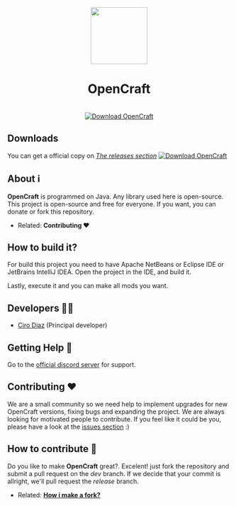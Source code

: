 <div align="center">
	<img src="https://github.com/OpenCraftMC/Java-Edition/blob/trunk/.github/assets/images/icon.png?raw=true" alt="" height="128" width="128" />
	<h1>OpenCraft</h1>
	<br>
	<a href="https://sourceforge.net/projects/opencraftmc/files/latest/download"><img alt="Download OpenCraft" src="https://img.shields.io/sourceforge/dt/opencraftmc.svg" ></a>
</div>

## Downloads
You can get a official copy on [*The releases section*](https://github.com/OpenCraftMC/Java-Edition/releases/latest)
[![Download OpenCraft](https://a.fsdn.com/con/app/sf-download-button)](https://sourceforge.net/projects/opencraftmc/files/latest/download)

## About ℹ️
**OpenCraft** is programmed on Java.
Any library used here is open-source. This project is open-source and free for everyone. If you want, you can donate or fork this repository.

- Related: **Contributing ❤️**

## How to build it?
For build this project you need to have Apache NetBeans or Eclipse IDE or JetBrains IntelliJ IDEA.
Open the project in the IDE, and build it.

Lastly, execute it and you can make all mods you want.

## Developers 👷‍♂️
- [Ciro Diaz](https://github.com/CiroZDP/) (Principal developer)

## Getting Help 🙋
Go to the [official discord server](https://discord.gg/wrjEBqNRq9) for support.

## Contributing ❤️
We are a small community so we need help to implement upgrades for new OpenCraft versions, fixing bugs and expanding the project.
We are always looking for motivated people to contribute. If you feel like it could be you,
please have a look at the [issues section](https://github.com/OpenCraftMC/Java-Edition/issues) :)

## How to contribute 📝
Do you like to make **OpenCraft** great?. Excelent! just fork the repository and submit a pull request on the *dev* branch.
If we decide that your commit is allright, we'll pull request the *release* branch.

- Related: [**How i make a fork?**](https://docs.github.com/articles/fork-a-repo)
